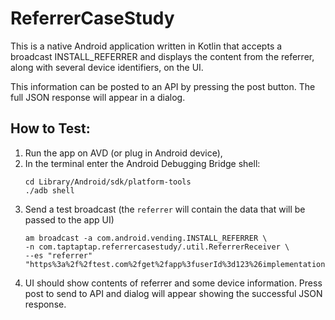 # ReferrerCaseStudy

This is a native Android application written in Kotlin that accepts a broadcast INSTALL_REFERRER 
and displays the content from the referrer, along with several device identifiers, on the UI.

This information can be posted to an API by pressing the post button. The full JSON response will 
appear in a dialog.
 
## How to Test: 

1) Run the app on AVD (or plug in Android device),  
1) In the terminal enter the Android Debugging Bridge shell:
    ```
    cd Library/Android/sdk/platform-tools
    ./adb shell
    ```
1) Send a test broadcast (the `referrer` will contain the data that will be passed to the app UI)
    ```
    am broadcast -a com.android.vending.INSTALL_REFERRER \
    -n com.taptaptap.referrercasestudy/.util.ReferrerReceiver \
    --es "referrer" "https%3a%2f%2ftest.com%2fget%2fapp%3fuserId%3d123%26implementationid%3dtest%26trafficSource%3dtest%26userClass%3d20170101"
    ```
1) UI should show contents of referrer and some device information. Press post to send to API and 
dialog will appear showing the successful JSON response.
